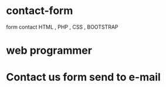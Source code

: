 # contact-form

form contact HTML , PHP , CSS , BOOTSTRAP
# web programmer
# Contact us form send to e-mail

